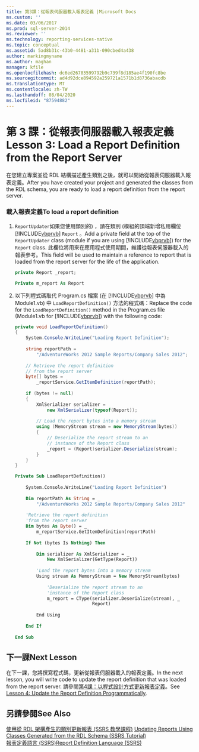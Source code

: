 ```yaml
---
title: 第3課：從報表伺服器載入報表定義 |Microsoft Docs
ms.custom: ''
ms.date: 03/06/2017
ms.prod: sql-server-2014
ms.reviewer: ''
ms.technology: reporting-services-native
ms.topic: conceptual
ms.assetid: 5ad8b31c-43b0-4481-a31b-090cbed4a438
author: markingmyname
ms.author: maghan
manager: kfile
ms.openlocfilehash: dc6ed26703599792b9c739f8d185ae4f190fc8be
ms.sourcegitcommit: ad4d92dce894592a259721a1571b1d8736abacdb
ms.translationtype: MT
ms.contentlocale: zh-TW
ms.lasthandoff: 08/04/2020
ms.locfileid: "87594882"
---
```

# <a name="lesson-3-load-a-report-definition-from-the-report-server"></a><span data-ttu-id="d43a7-102">第 3 課：從報表伺服器載入報表定義</span><span class="sxs-lookup"><span data-stu-id="d43a7-102">Lesson 3: Load a Report Definition from the Report Server</span></span>
  <span data-ttu-id="d43a7-103">在您建立專案並從 RDL 結構描述產生類別之後，就可以開始從報表伺服器載入報表定義。</span><span class="sxs-lookup"><span data-stu-id="d43a7-103">After you have created your project and generated the classes from the RDL schema, you are ready to load a report definition from the report server.</span></span>  
  
### <a name="to-load-a-report-definition"></a><span data-ttu-id="d43a7-104">載入報表定義</span><span class="sxs-lookup"><span data-stu-id="d43a7-104">To load a report definition</span></span>  
  
1.  <span data-ttu-id="d43a7-105">`ReportUpdater`如果您使用類別的) ，請在類別 (模組的頂端新增私用欄位 [!INCLUDE[vbprvb](../includes/vbprvb-md.md)] `Report` 。</span><span class="sxs-lookup"><span data-stu-id="d43a7-105">Add a private field at the top of the `ReportUpdater` class (module if you are using [!INCLUDE[vbprvb](../includes/vbprvb-md.md)]) for the `Report` class.</span></span> <span data-ttu-id="d43a7-106">此欄位將用來在應用程式使用期間，維護從報表伺服器載入的報表參考。</span><span class="sxs-lookup"><span data-stu-id="d43a7-106">This field will be used to maintain a reference to report that is loaded from the report server for the life of the application.</span></span>  
  
    ```csharp  
    private Report _report;  
    ```  
  
    ```vb  
    Private m_report As Report  
    ```  
  
2.  <span data-ttu-id="d43a7-107">以下列程式碼取代 Program.cs 檔案 (在 [!INCLUDE[vbprvb](../includes/vbprvb-md.md)] 中為 Module1.vb) 中 `LoadReportDefinition()` 方法的程式碼：</span><span class="sxs-lookup"><span data-stu-id="d43a7-107">Replace the code for the `LoadReportDefinition()` method in the Program.cs file (Module1.vb for [!INCLUDE[vbprvb](../includes/vbprvb-md.md)]) with the following code:</span></span>  
  
    ```csharp  
    private void LoadReportDefinition()  
    {  
        System.Console.WriteLine("Loading Report Definition");  
  
        string reportPath =   
            "/AdventureWorks 2012 Sample Reports/Company Sales 2012";  
  
        // Retrieve the report definition   
        // from the report server  
        byte[] bytes =   
            _reportService.GetItemDefinition(reportPath);  
  
        if (bytes != null)  
        {  
            XmlSerializer serializer =   
                new XmlSerializer(typeof(Report));  
  
            // Load the report bytes into a memory stream  
            using (MemoryStream stream = new MemoryStream(bytes))  
            {  
                // Deserialize the report stream to an   
                // instance of the Report class  
                _report = (Report)serializer.Deserialize(stream);  
            }  
        }  
    }  
    ```  
  
    ```vb  
    Private Sub LoadReportDefinition()  
  
        System.Console.WriteLine("Loading Report Definition")  
  
        Dim reportPath As String = _  
            "/AdventureWorks 2012 Sample Reports/Company Sales 2012"  
  
        'Retrieve the report definition   
        'from the report server  
        Dim bytes As Byte() = _  
            m_reportService.GetItemDefinition(reportPath)  
  
        If Not (bytes Is Nothing) Then  
  
            Dim serializer As XmlSerializer = _  
                New XmlSerializer(GetType(Report))  
  
            'Load the report bytes into a memory stream  
            Using stream As MemoryStream = New MemoryStream(bytes)  
  
                'Deserialize the report stream to an   
                'instance of the Report class  
                m_report = CType(serializer.Deserialize(stream), _  
                                 Report)  
  
            End Using  
  
        End If  
  
    End Sub  
    ```  
  
## <a name="next-lesson"></a><span data-ttu-id="d43a7-108">下一課</span><span class="sxs-lookup"><span data-stu-id="d43a7-108">Next Lesson</span></span>  
 <span data-ttu-id="d43a7-109">在下一課，您將撰寫程式碼，更新從報表伺服器載入的報表定義。</span><span class="sxs-lookup"><span data-stu-id="d43a7-109">In the next lesson, you will write code to update the report definition that was loaded from the report server.</span></span> <span data-ttu-id="d43a7-110">請參閱[第4課：以程式設計方式更新報表定義](../../2014/tutorials/lesson-4-update-the-report-definition-programmatically.md)。</span><span class="sxs-lookup"><span data-stu-id="d43a7-110">See [Lesson 4: Update the Report Definition Programmatically](../../2014/tutorials/lesson-4-update-the-report-definition-programmatically.md).</span></span>  
  
## <a name="see-also"></a><span data-ttu-id="d43a7-111">另請參閱</span><span class="sxs-lookup"><span data-stu-id="d43a7-111">See Also</span></span>  
 <span data-ttu-id="d43a7-112">[使用從 RDL 架構產生的類別更新報表 &#40;SSRS 教學課程&#41;](../../2014/tutorials/updating-reports-using-classes-generated-from-the-rdl-schema-ssrs-tutorial.md) </span><span class="sxs-lookup"><span data-stu-id="d43a7-112">[Updating Reports Using Classes Generated from the RDL Schema &#40;SSRS Tutorial&#41;](../../2014/tutorials/updating-reports-using-classes-generated-from-the-rdl-schema-ssrs-tutorial.md) </span></span>  
 [<span data-ttu-id="d43a7-113">報表定義語言 &#40;SSRS&#41;</span><span class="sxs-lookup"><span data-stu-id="d43a7-113">Report Definition Language &#40;SSRS&#41;</span></span>](../reporting-services/reports/report-definition-language-ssrs.md)  
  
  
